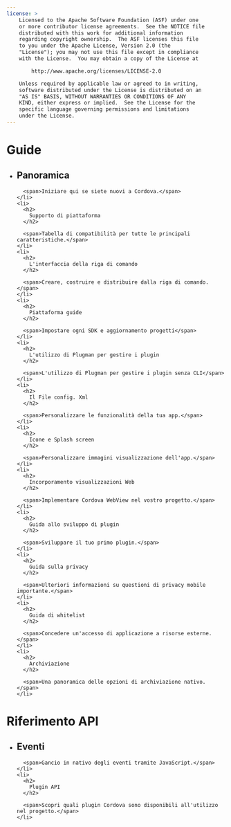 ```yaml
---
license: >
    Licensed to the Apache Software Foundation (ASF) under one
    or more contributor license agreements.  See the NOTICE file
    distributed with this work for additional information
    regarding copyright ownership.  The ASF licenses this file
    to you under the Apache License, Version 2.0 (the
    "License"); you may not use this file except in compliance
    with the License.  You may obtain a copy of the License at

        http://www.apache.org/licenses/LICENSE-2.0

    Unless required by applicable law or agreed to in writing,
    software distributed under the License is distributed on an
    "AS IS" BASIS, WITHOUT WARRANTIES OR CONDITIONS OF ANY
    KIND, either express or implied.  See the License for the
    specific language governing permissions and limitations
    under the License.
---
```


<div id="home">
  <h1>
    Guide
  </h1>

  <ul>
    <li>
      <h2>
        Panoramica
      </h2>

      <span>Iniziare qui se siete nuovi a Cordova.</span>
    </li>
    <li>
      <h2>
        Supporto di piattaforma
      </h2>

      <span>Tabella di compatibilità per tutte le principali caratteristiche.</span>
    </li>
    <li>
      <h2>
        L'interfaccia della riga di comando
      </h2>

      <span>Creare, costruire e distribuire dalla riga di comando.</span>
    </li>
    <li>
      <h2>
        Piattaforma guide
      </h2>

      <span>Impostare ogni SDK e aggiornamento progetti</span>
    </li>
    <li>
      <h2>
        L'utilizzo di Plugman per gestire i plugin
      </h2>

      <span>L'utilizzo di Plugman per gestire i plugin senza CLI</span>
    </li>
    <li>
      <h2>
        Il File config. Xml
      </h2>

      <span>Personalizzare le funzionalità della tua app.</span>
    </li>
    <li>
      <h2>
        Icone e Splash screen
      </h2>

      <span>Personalizzare immagini visualizzazione dell'app.</span>
    </li>
    <li>
      <h2>
        Incorporamento visualizzazioni Web
      </h2>

      <span>Implementare Cordova WebView nel vostro progetto.</span>
    </li>
    <li>
      <h2>
        Guida allo sviluppo di plugin
      </h2>

      <span>Sviluppare il tuo primo plugin.</span>
    </li>
    <li>
      <h2>
        Guida sulla privacy
      </h2>

      <span>Ulteriori informazioni su questioni di privacy mobile importante.</span>
    </li>
    <li>
      <h2>
        Guida di whitelist
      </h2>

      <span>Concedere un'accesso di applicazione a risorse esterne.</span>
    </li>
    <li>
      <h2>
        Archiviazione
      </h2>

      <span>Una panoramica delle opzioni di archiviazione nativo.</span>
    </li>
  </ul>

  <h1>
    Riferimento API
  </h1>

  <ul>
    <li>
      <h2>
        Eventi
      </h2>

      <span>Gancio in nativo degli eventi tramite JavaScript.</span>
    </li>
    <li>
      <h2>
        Plugin API
      </h2>

      <span>Scopri quali plugin Cordova sono disponibili all'utilizzo nel progetto.</span>
    </li>
  </ul>
</div>
